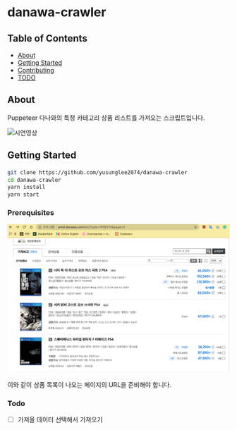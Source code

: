 # danawa-crawler

## Table of Contents

- [About](#about)
- [Getting Started](#getting_started)
- [Contributing](../CONTRIBUTING.md)
- [TODO](#todo)

## About <a name = "about"></a>

Puppeteer
다나와의 특정 카테고리 상품 리스트를 가져오는 스크립트입니다.

![시연영상](https://github.com/yusunglee2074/danawa-crawler/blob/master/static/ezgif-4-910148a577e8.gif?raw=true)

## Getting Started <a name = "getting_started"></a>

```bash
git clone https://github.com/yusunglee2074/danawa-crawler
cd danawa-crawler
yarn install
yarn start
```

### Prerequisites

![준비 해야할 url](https://github.com/yusunglee2074/danawa-crawler/blob/master/static/%EC%8A%A4%ED%81%AC%EB%A6%B0%EC%83%B7%202020-07-04%20%EC%98%A4%ED%9B%84%204.29.31.png?raw=true)

이와 같이 상품 목록이 나오는 페이지의 URL을 준비해야 합니다.

### Todo <a name = "todo"></a>

- [ ] 가져올 데이터 선택해서 가져오기
